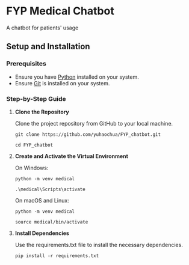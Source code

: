 # FYP Medical Chatbot
A chatbot for patients' usage

## Setup and Installation

### Prerequisites

- Ensure you have [Python](https://www.python.org/downloads/) installed on your system.
- Ensure [Git](https://git-scm.com/downloads) is installed on your system.

### Step-by-Step Guide

1. **Clone the Repository**

   Clone the project repository from GitHub to your local machine.

   `git clone https://github.com/yuhaochua/FYP_chatbot.git`
   
   `cd FYP_chatbot`

2. **Create and Activate the Virtual Environment**

   On Windows:

   `python -m venv medical`
   
   `.\medical\Scripts\activate`

   On macOS and Linux:

   `python -m venv medical`
   
   `source medical/bin/activate`

3. **Install Dependencies**

   Use the requirements.txt file to install the necessary dependencies.

   `pip install -r requirements.txt`